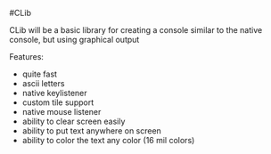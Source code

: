 #CLib


CLib will be a basic library for creating a console similar to the native console, but using graphical output

Features:
- quite fast
- ascii letters
- native keylistener
- custom tile support
- native mouse listener
- ability to clear screen easily
- ability to put text anywhere on screen
- ability to color the text any color (16 mil colors)
